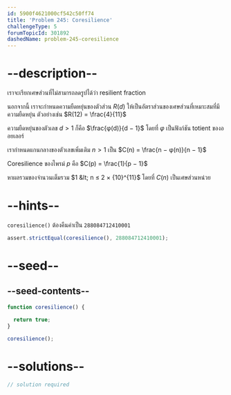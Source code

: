 ```yaml
---
id: 5900f4621000cf542c50ff74
title: 'Problem 245: Coresilience'
challengeType: 5
forumTopicId: 301892
dashedName: problem-245-coresilience
---
```


# --description--

เราจะเรียกเศษส่วนที่ไม่สามารถลดรูปได้ว่า resilient fraction

นอกจากนี้ เราจะกำหนดความยืดหยุ่นของตัวส่วน $R(d)$ ให้เป็นอัตราส่วนของเศษส่วนที่เหมาะสมที่มีความยืดหยุ่น ตัวอย่างเช่น $R(12) = \frac{4}{11}$

ความยืดหยุ่นของตัวเลข $d > 1$ ก็คือ $\frac{φ(d)}{d − 1}$ โดยที่ $φ$ เป็นฟังก์ชัน totient ของออยเลอร์

เรากำหนดแกนกลางของตัวเลขเพิ่มเติม $n > 1$ เป็น $C(n) = \frac{n − φ(n)}{n − 1}$

Coresilience ของไพรม์ $p$ คือ $C(p) = \frac{1}{p − 1}$

หาผลรวมของจำนวนเต็มรวม $1 &lt; n ≤ 2 × {10}^{11}$ โดยที่ $C(n)$ เป็นเศษส่วนหน่วย

# --hints--

`coresilience()` ต้องคืนค่าเป็น `288084712410001`

```js
assert.strictEqual(coresilience(), 288084712410001);
```

# --seed--

## --seed-contents--

```js
function coresilience() {

  return true;
}

coresilience();
```

# --solutions--

```js
// solution required
```
